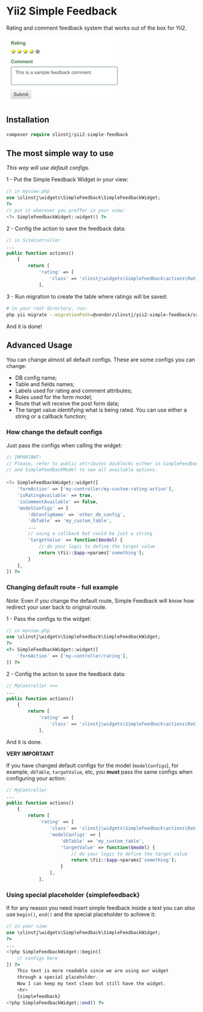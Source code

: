# Yii2 Simple Feedback

Rating and comment feedback system that works out of the box for Yii2.

![Yii2 Simple Feedback Basic Demo](simple-feedback-basic-demo-xs.png)

## Installation
```php
composer require slinstj/yii2-simple-feedback
```

## The most simple way to use

*This way will use default configs*.

1 - Put the Simple Feedback Widget in your view:
```php
// in myview.php
use \slinstj\widgets\SimpleFeedback\SimpleFeedbackWidget;
?>
// put it wherever you preffer in your view:
<?= SimpleFeedbackWidget::widget() ?>
```

2 - Config the action to save the feedback data:
```php
// in SiteController
...
public function actions()
    {
        return [
            'rating' => [
                'class' => 'slinstj\widgets\SimpleFeedback\actions\RatingAction',
            ],
```

3 - Run migration to create the table where ratings will be saved:
```bash
# in your root directory, run:
php yii migrate --migrationPath=@vendor/slinstj/yii2-simple-feedback/src/migrations
```
And it is done!

## Advanced Usage
You can change almost all default configs. These are some configs you can change:

* DB config name;
* Table and fields names;
* Labels used for rating and comment attributes;
* Rules used for the form model;
* Route that will receive the post form data;
* The target value identifying what is being rated. You can use either a string or a callback function;

### How change the default configs
Just pass the configs when calling the widget:
```php
// IMPORTANT:
// Please, refer to public attributes docblocks either in SimpleFeedbackWidget
// and SimpleFeedbackModel to see all available options.

<?= SimpleFeedbackWidget::widget([
    'formAction' => ['my-controller/my-custom-rating-action'],
    'isRatingAvailable' => true,
    'isCommentAvailable' => false,
    'modelConfigs' => [
        'dbConfigName' => 'other_db_config',
        'dbTable' => 'my_custom_table',
        ...
        // using a callback but could be just a string
        'targetValue' => function($model) {
            // do your logic to define the target value
            return \Yii::$app->params['something'];
        }
    ],
]) ?>
```

### Changing default route - full example
*Note:* Even if you change the default route, Simple Feedback will know how
redirect your user back to original route.

1 - Pass the configs to the widget:
```php
// in myview.php
use \slinstj\widgets\SimpleFeedback\SimpleFeedbackWidget;
?>
<?= SimpleFeedbackWidget::widget([
    'formAction' => ['my-controller/rating'],
]) ?>
```

2 - Config the action to save the feedback data:
```php
// MyController <<<
...
public function actions()
    {
        return [
            'rating' => [
                'class' => 'slinstj\widgets\SimpleFeedback\actions\RatingAction',
            ],
```
And it is done.

**VERY IMPORTANT**

If you have changed default configs for the model (`modelConfigs`), for example, `dbTable`, `targetValue`, etc, you **must** pass the same configs when configuring your action:
```php
// MyController
...
public function actions()
    {
        return [
            'rating' => [
                'class' => 'slinstj\widgets\SimpleFeedback\actions\RatingAction',
                'modelConfigs' => [
                    'dbTable' => 'my_custom_table',
                    'targetValue' => function($model) {
                        // do your logic to define the target value
                        return \Yii::$app->params['something'];
                    }
                ],
            ],
```



### Using special placeholder {simplefeedback}
If for any reason you need insert simple feedback inside a text you can
*also* use `begin()`, `end()` and the special placeholder to achieve it:

```php
// in your view
use \slinstj\widgets\SimpleFeedback\SimpleFeedbackWidget;
?>
...
<?php SimpleFeedbackWidget::begin([
    // configs here
]) ?>
    This text is more readable since we are using our widget
    through a special placeholder.
    Now I can keep my text clean but still have the widget.
    <hr>
    {simplefeedback}
<?php SimpleFeedbackWidget::end() ?>
```